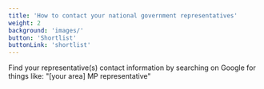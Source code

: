 ```yaml
---
title: 'How to contact your national government representatives'
weight: 2
background: 'images/'
button: 'Shortlist'
buttonLink: 'shortlist'
---
```


Find your representative(s) contact information by searching on Google for things like: "[your area] MP representative"
